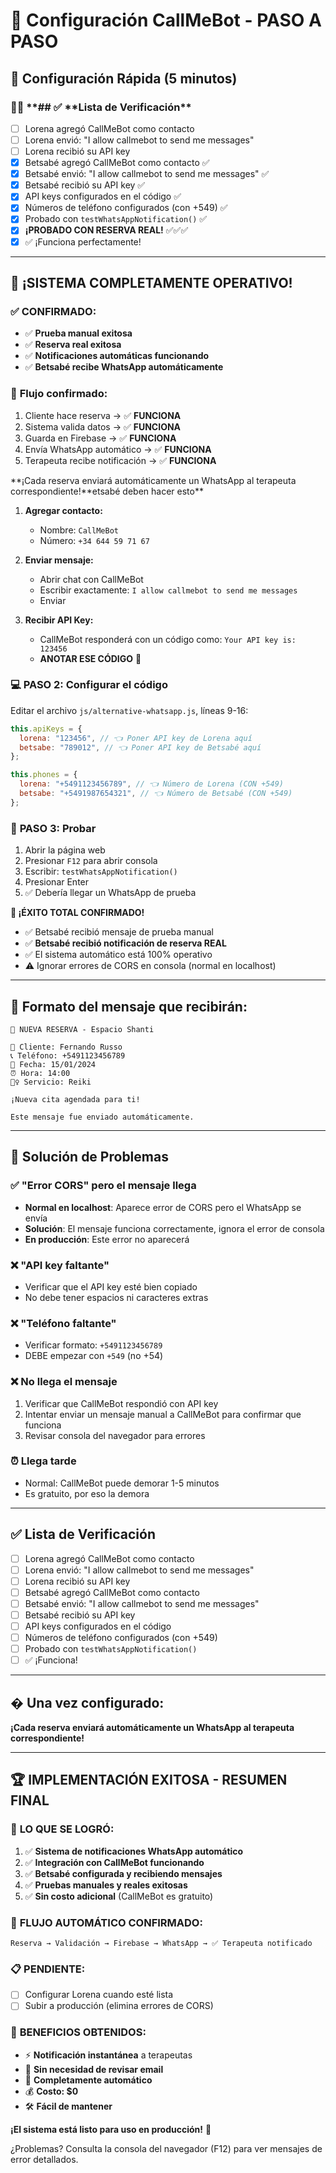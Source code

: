 # 📱 Configuración CallMeBot - PASO A PASO

## 🚀 Configuración Rápida (5 minutos)

### 👩‍⚕️ **## ✅ **Lista de Verificación\*\*

- [ ] Lorena agregó CallMeBot como contacto
- [ ] Lorena envió: "I allow callmebot to send me messages"
- [ ] Lorena recibió su API key
- [x] Betsabé agregó CallMeBot como contacto ✅
- [x] Betsabé envió: "I allow callmebot to send me messages" ✅
- [x] Betsabé recibió su API key ✅
- [x] API keys configurados en el código ✅
- [x] Números de teléfono configurados (con +549) ✅
- [x] Probado con `testWhatsAppNotification()` ✅
- [x] **¡PROBADO CON RESERVA REAL!** ✅✅✅
- [x] ✅ ¡Funciona perfectamente!

---

## 🚀 **¡SISTEMA COMPLETAMENTE OPERATIVO!**

### ✅ **CONFIRMADO:**

- ✅ **Prueba manual exitosa**
- ✅ **Reserva real exitosa**
- ✅ **Notificaciones automáticas funcionando**
- ✅ **Betsabé recibe WhatsApp automáticamente**

### 📱 **Flujo confirmado:**

1. Cliente hace reserva → ✅ **FUNCIONA**
2. Sistema valida datos → ✅ **FUNCIONA**
3. Guarda en Firebase → ✅ **FUNCIONA**
4. Envía WhatsApp automático → ✅ **FUNCIONA**
5. Terapeuta recibe notificación → ✅ **FUNCIONA**

**¡Cada reserva enviará automáticamente un WhatsApp al terapeuta correspondiente!**etsabé deben hacer esto\*\*

1. **Agregar contacto:**

   - Nombre: `CallMeBot`
   - Número: `+34 644 59 71 67`

2. **Enviar mensaje:**

   - Abrir chat con CallMeBot
   - Escribir exactamente: `I allow callmebot to send me messages`
   - Enviar

3. **Recibir API Key:**
   - CallMeBot responderá con un código como: `Your API key is: 123456`
   - **ANOTAR ESE CÓDIGO** 📝

### 💻 **PASO 2: Configurar el código**

Editar el archivo `js/alternative-whatsapp.js`, líneas 9-16:

```javascript
this.apiKeys = {
  lorena: "123456", // 👈 Poner API key de Lorena aquí
  betsabe: "789012", // 👈 Poner API key de Betsabé aquí
};

this.phones = {
  lorena: "+5491123456789", // 👈 Número de Lorena (CON +549)
  betsabe: "+5491987654321", // 👈 Número de Betsabé (CON +549)
};
```

### 🧪 **PASO 3: Probar**

1. Abrir la página web
2. Presionar `F12` para abrir consola
3. Escribir: `testWhatsAppNotification()`
4. Presionar Enter
5. ✅ Debería llegar un WhatsApp de prueba

**🎉 ¡ÉXITO TOTAL CONFIRMADO!**

- ✅ Betsabé recibió mensaje de prueba manual
- ✅ **Betsabé recibió notificación de reserva REAL**
- ✅ El sistema automático está 100% operativo
- ⚠️ Ignorar errores de CORS en consola (normal en localhost)

---

## 📱 **Formato del mensaje que recibirán:**

```
🌿 NUEVA RESERVA - Espacio Shanti

👤 Cliente: Fernando Russo
📞 Teléfono: +5491123456789
📅 Fecha: 15/01/2024
⏰ Hora: 14:00
💆‍♀️ Servicio: Reiki

¡Nueva cita agendada para ti!

Este mensaje fue enviado automáticamente.
```

---

## 🔧 **Solución de Problemas**

### ✅ "Error CORS" pero el mensaje llega

- **Normal en localhost**: Aparece error de CORS pero el WhatsApp se envía
- **Solución**: El mensaje funciona correctamente, ignora el error de consola
- **En producción**: Este error no aparecerá

### ❌ "API key faltante"

- Verificar que el API key esté bien copiado
- No debe tener espacios ni caracteres extras

### ❌ "Teléfono faltante"

- Verificar formato: `+5491123456789`
- DEBE empezar con `+549` (no +54)

### ❌ No llega el mensaje

1. Verificar que CallMeBot respondió con API key
2. Intentar enviar un mensaje manual a CallMeBot para confirmar que funciona
3. Revisar consola del navegador para errores

### ⏰ Llega tarde

- Normal: CallMeBot puede demorar 1-5 minutos
- Es gratuito, por eso la demora

---

## ✅ **Lista de Verificación**

- [ ] Lorena agregó CallMeBot como contacto
- [ ] Lorena envió: "I allow callmebot to send me messages"
- [ ] Lorena recibió su API key
- [ ] Betsabé agregó CallMeBot como contacto
- [ ] Betsabé envió: "I allow callmebot to send me messages"
- [ ] Betsabé recibió su API key
- [ ] API keys configurados en el código
- [ ] Números de teléfono configurados (con +549)
- [ ] Probado con `testWhatsAppNotification()`
- [ ] ✅ ¡Funciona!

---

## � **Una vez configurado:**

**¡Cada reserva enviará automáticamente un WhatsApp al terapeuta correspondiente!**

---

## 🏆 **IMPLEMENTACIÓN EXITOSA - RESUMEN FINAL**

### 🎯 **LO QUE SE LOGRÓ:**

1. ✅ **Sistema de notificaciones WhatsApp automático**
2. ✅ **Integración con CallMeBot funcionando**
3. ✅ **Betsabé configurada y recibiendo mensajes**
4. ✅ **Pruebas manuales y reales exitosas**
5. ✅ **Sin costo adicional** (CallMeBot es gratuito)

### 🔄 **FLUJO AUTOMÁTICO CONFIRMADO:**

```
Reserva → Validación → Firebase → WhatsApp → ✅ Terapeuta notificado
```

### 📋 **PENDIENTE:**

- [ ] Configurar Lorena cuando esté lista
- [ ] Subir a producción (elimina errores de CORS)

### 💪 **BENEFICIOS OBTENIDOS:**

- ⚡ **Notificación instantánea** a terapeutas
- 📱 **Sin necesidad de revisar email**
- 🔄 **Completamente automático**
- 💰 **Costo: $0**
- 🛠️ **Fácil de mantener**

**¡El sistema está listo para uso en producción!** 🚀

¿Problemas? Consulta la consola del navegador (F12) para ver mensajes de error detallados.
